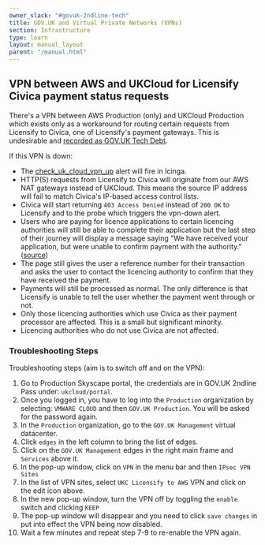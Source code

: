 ```yaml
---
owner_slack: "#govuk-2ndline-tech"
title: GOV.UK and Virtual Private Networks (VPNs)
section: Infrastructure
type: learn
layout: manual_layout
parent: "/manual.html"
---
```


## VPN between AWS and UKCloud for Licensify Civica payment status requests

There's a VPN between AWS Production (only) and UKCloud Production which exists
only as a workaround for routing certain requests from Licensify to Civica, one
of Licensify's payment gateways. This is undesirable and [recorded as
GOV.UK Tech Debt][tech-debt-card].

[tech-debt-card]: https://trello.com/c/CG5mc7Zi/213-licensify-connection-to-civica-still-goes-via-uk-cloud-and-vpn-from-aws

If this VPN is down:

* The [check_uk_cloud_vpn_up](https://alert.production.govuk.digital/cgi-bin/icinga/status.cgi?search_string=vpn.*licensify) alert will fire in Icinga.
* HTTP(S) requests from Licensify to Civica will originate from our AWS NAT gateways instead of UKCloud. This means the source IP address will fail to match Civica's IP-based access control lists.
* Civica will start returning `403 Access Denied` instead of `200 OK` to Licensify and to the probe which triggers the vpn-down alert.
* Users who are paying for licence applications to certain licencing authorities will still be able to complete their application but the last step of their journey will display a message saying "We have received your application, but were unable to confirm payment with the authority." ([source](https://github.com/alphagov/licensify/blob/master/frontend/app/views/licensing/payments/unknown.scala.html))
* The page still gives the user a reference number for their transaction and asks the user to contact the licencing authority to confirm that they have received the payment.
* Payments will still be processed as normal. The only difference is that Licensify is unable to tell the user whether the payment went through or not.
* Only those licencing authorities which use Civica as their payment processor are affected. This is a small but significant minority.
* Licencing authorities who do not use Civica are not affected.

### Troubleshooting Steps

Troubleshooting steps (aim is to switch off and on the VPN):

1. Go to Production Skyscape portal, the credentials are in GOV.UK 2ndline Pass under: `ukcloud/portal`.
2. Once you logged in, you have to log into the `Production` organization by selecting: `VMWARE CLOUD` and then `GOV.UK Production`. You will be asked for the password again.
3. In the `Production` organization, go to the `GOV.UK Management` virtual datacenter.
4. Click `edges` in the left column to bring the list of edges.
5. Click on the `GOV.UK Management` edges in the right main frame and `Services` above it.
6. In the pop-up window, click on `VPN` in the menu bar and then `IPsec VPN Sites`
7. In the list of VPN sites, select `UKC Licensify to AWS` VPN and click on the edit icon above.
8. In the new pop-up window, turn the VPN off by toggling the `enable` switch and clicking `KEEP`
9. The pop-up window will disappear and you need to click `save changes` in put into effect the VPN being now disabled.
10. Wait a few minutes and repeat step 7-9 to re-enable the VPN again.
